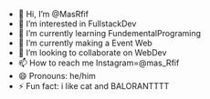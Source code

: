 - 👋 Hi, I’m @MasRfif
- 👀 I’m interested in FullstackDev
- 🌱 I’m currently learning FundementalPrograming
- 🌱 I’m currently making a Event Web
- 💞️ I’m looking to collaborate on WebDev
- 📫 How to reach me Instagram=@mas_Rfif
- 😄 Pronouns: he/him
- ⚡ Fun fact: i like cat and BALORANTTTT

<!---
MasRfif/MasRfif is a ✨ special ✨ repository because its `README.md` (this file) appears on your GitHub profile.
You can click the Preview link to take a look at your changes.
--->
